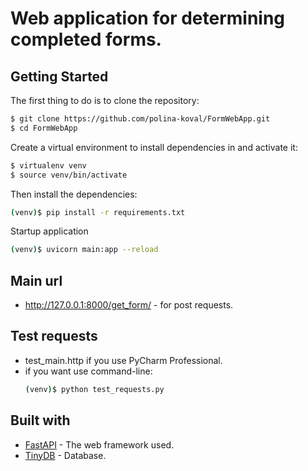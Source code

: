 # Web application for determining completed forms.

## Getting Started
The first thing to do is to clone the repository:  
```sh
$ git clone https://github.com/polina-koval/FormWebApp.git
$ cd FormWebApp
```

Create a virtual environment to install dependencies in and activate it:  

```sh
$ virtualenv venv  
$ source venv/bin/activate
```

Then install the dependencies:  

```sh
(venv)$ pip install -r requirements.txt
```
Startup application
```sh
(venv)$ uvicorn main:app --reload 
```
## Main url
- http://127.0.0.1:8000/get_form/ - for post requests.

## Test requests
*  test_main.http if you use PyCharm Professional.
* if you want use command-line:
    ```sh
    (venv)$ python test_requests.py
    ```
## Built with
* [FastAPI](https://fastapi.tiangolo.com/) - The web framework used.
* [TinyDB](https://tinydb.readthedocs.io/en/latest/) - Database.